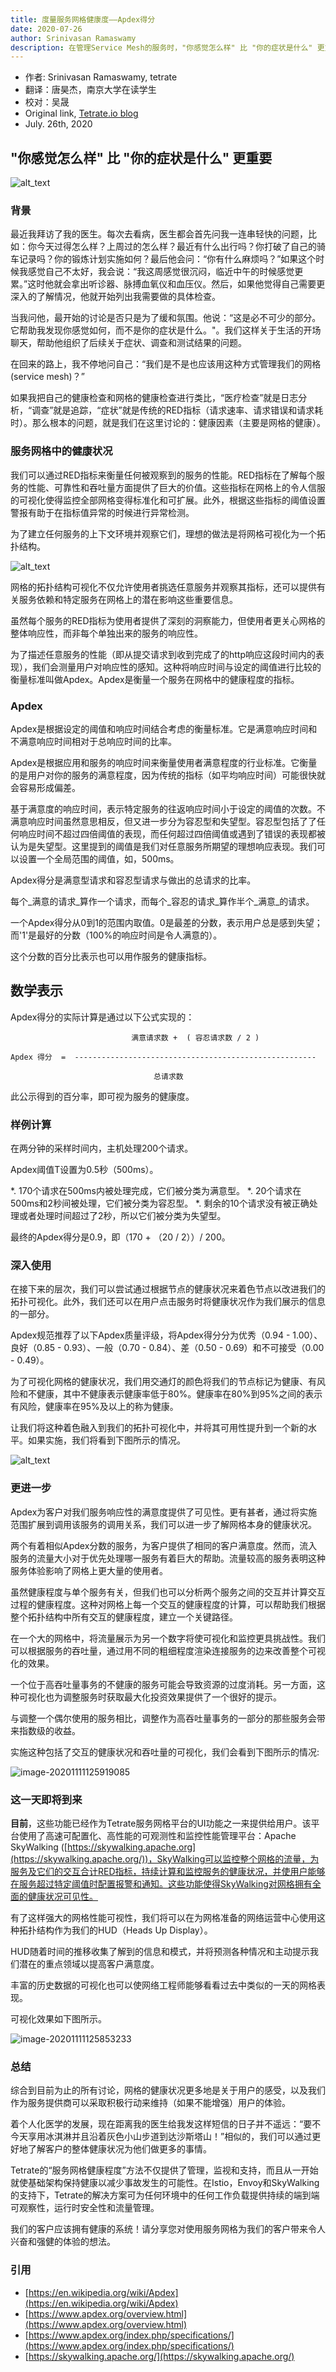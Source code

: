 ```yaml
---
title: 度量服务网格健康度——Apdex得分
date: 2020-07-26
author: Srinivasan Ramaswamy
description: 在管理Service Mesh的服务时，"你感觉怎么样" 比 "你的症状是什么" 更重要。Apdex帮助了解服务的健康状况。
---
```


- 作者: Srinivasan Ramaswamy, tetrate
- 翻译：唐昊杰，南京大学在读学生
- 校对：吴晟
- Original link, [Tetrate.io blog](https://www.tetrate.io/blog/the-apdex-score-for-measuring-service-mesh-health/)
- July. 26th, 2020

## "你感觉怎么样" 比 "你的症状是什么" 更重要

![alt_text](0081Kckwly1gkl5813wt9j33200tcb2b.jpg "Intro to Apdex")

### **背景**

最近我拜访了我的医生。每次去看病，医生都会首先问我一连串轻快的问题，比如：你今天过得怎么样？上周过的怎么样？最近有什么出行吗？你打破了自己的骑车记录吗？你的锻炼计划实施如何？最后他会问：“你有什么麻烦吗？”如果这个时候我感觉自己不太好，我会说：“我这周感觉很沉闷，临近中午的时候感觉更累。”这时他就会拿出听诊器、脉搏血氧仪和血压仪。然后，如果他觉得自己需要更深入的了解情况，他就开始列出我需要做的具体检查。

当我问他，最开始的讨论是否只是为了缓和氛围。他说：“这是必不可少的部分。它帮助我发现你感觉如何，而不是你的症状是什么。"。我们这样关于生活的开场聊天，帮助他组织了后续关于症状、调查和测试结果的问题。

在回来的路上，我不停地问自己：“我们是不是也应该用这种方式管理我们的网格(service mesh)？”

如果我把自己的健康检查和网格的健康检查进行类比，“医疗检查”就是日志分析，“调查”就是追踪，“症状”就是传统的RED指标（请求速率、请求错误和请求耗时）。那么根本的问题，就是我们在这里讨论的：健康因素（主要是网格的健康）。


### **服务网格中的健康状况**

我们可以通过RED指标来衡量任何被观察到的服务的性能。RED指标在了解每个服务的性能、可靠性和吞吐量方面提供了巨大的价值。这些指标在网格上的令人信服的可视化使得监控全部网格变得标准化和可扩展。此外，根据这些指标的阈值设置警报有助于在指标值异常的时候进行异常检测。

为了建立任何服务的上下文环境并观察它们，理想的做法是将网格可视化为一个拓扑结构。

![alt_text](0081Kckwly1gkl5821d3vj316z0u0hdt.jpg "Topology")

网格的拓扑结构可视化不仅允许使用者挑选任意服务并观察其指标，还可以提供有关服务依赖和特定服务在网格上的潜在影响这些重要信息。

虽然每个服务的RED指标为使用者提供了深刻的洞察能力，但使用者更关心网格的整体响应性，而非每个单独出来的服务的响应性。

为了描述任意服务的性能（即从提交请求到收到完成了的http响应这段时间内的表现），我们会测量用户对响应性的感知。这种将响应时间与设定的阈值进行比较的衡量标准叫做Apdex。Apdex是衡量一个服务在网格中的健康程度的指标。

### **Apdex**

Apdex是根据设定的阈值和响应时间结合考虑的衡量标准。它是满意响应时间和不满意响应时间相对于总响应时间的比率。

Apdex是根据应用和服务的响应时间来衡量使用者满意程度的行业标准。它衡量的是用户对你的服务的满意程度，因为传统的指标（如平均响应时间）可能很快就会容易形成偏差。

基于满意度的响应时间，表示特定服务的往返响应时间小于设定的阈值的次数。不满意响应时间虽然意思相反，但又进一步分为容忍型和失望型。容忍型包括了了任何响应时间不超过四倍阈值的表现，而任何超过四倍阈值或遇到了错误的表现都被认为是失望型。这里提到的阈值是我们对任意服务所期望的理想响应表现。我们可以设置一个全局范围的阈值，如，500ms。

Apdex得分是满意型请求和容忍型请求与做出的总请求的比率。

每个_满意的请求_算作一个请求，而每个_容忍的请求_算作半个_满意_的请求。

一个Apdex得分从0到1的范围内取值。0是最差的分数，表示用户总是感到失望；而'1'是最好的分数（100%的响应时间是令人满意的）。

这个分数的百分比表示也可以用作服务的健康指标。


## **数学表示**

Apdex得分的实际计算是通过以下公式实现的：

```
		                   满意请求数 +  ( 容忍请求数 / 2 )

Apdex 得分  =  ------------------------------------------------------

                                总请求数
```

此公示得到的百分率，即可视为服务的健康度。


### **样例计算**


在两分钟的采样时间内，主机处理200个请求。

Apdex阈值T设置为0.5秒（500ms）。

*.	170个请求在500ms内被处理完成，它们被分类为满意型。
*.	20个请求在500ms和2秒间被处理，它们被分类为容忍型。
*.	剩余的10个请求没有被正确处理或者处理时间超过了2秒，所以它们被分类为失望型。

最终的Apdex得分是0.9，即（170 + （20 / 2））/ 200。


### **深入使用**

在接下来的层次，我们可以尝试通过根据节点的健康状况来着色节点以改进我们的拓扑可视化。此外，我们还可以在用户点击服务时将健康状况作为我们展示的信息的一部分。

Apdex规范推荐了以下Apdex质量评级，将Apdex得分分为优秀（0.94 - 1.00）、良好（0.85 - 0.93）、一般（0.70 - 0.84）、差（0.50 - 0.69）和不可接受（0.00 - 0.49）。

为了可视化网格的健康状况，我们用交通灯的颜色将我们的节点标记为健康、有风险和不健康，其中不健康表示健康率低于80%。健康率在80%到95%之间的表示有风险，健康率在95%及以上的称为健康。

让我们将这种着色融入到我们的拓扑可视化中，并将其可用性提升到一个新的水平。如果实施，我们将看到下图所示的情况。

![alt_text](0081Kckwly1gkl58088b6j316z0u0kjl.jpg "Health For Services")

### **更进一步**

Apdex为客户对我们服务响应性的满意度提供了可见性。更有甚者，通过将实施范围扩展到调用该服务的调用关系，我们可以进一步了解网格本身的健康状况。

两个有着相似Apdex分数的服务，为客户提供了相同的客户满意度。然而，流入服务的流量大小对于优先处理哪一服务有着巨大的帮助。流量较高的服务表明这种服务体验影响了网格上更大量的使用者。

虽然健康程度与单个服务有关，但我们也可以分析两个服务之间的交互并计算交互过程的健康程度。这种对网格上每一个交互的健康程度的计算，可以帮助我们根据整个拓扑结构中所有交互的健康程度，建立一个关键路径。

在一个大的网格中，将流量展示为另一个数字将使可视化和监控更具挑战性。我们可以根据服务的吞吐量，通过用不同的粗细程度渲染连接服务的边来改善整个可视化的效果。

一个位于高吞吐量事务的不健康的服务可能会导致资源的过度消耗。另一方面，这种可视化也为调整服务时获取最大化投资效果提供了一个很好的提示。

与调整一个偶尔使用的服务相比，调整作为高吞吐量事务的一部分的那些服务会带来指数级的收益。

实施这种包括了交互的健康状况和吞吐量的可视化，我们会看到下图所示的情况:

![image-20201111125919085](0081Kckwly1gkl5alrth6j316z0u0kjl.jpg)

### **这一天即将到来**

**目前**，这些功能已经作为Tetrate服务网格平台的UI功能之一来提供给用户。该平台使用了高速可配置化、高性能的可观测性和监控性能管理平台：Apache SkyWalking ([https://skywalking.apache.org](https://skywalking.apache.org/))，SkyWalking可以监控整个网格的流量，为服务及它们的交互合计RED指标，持续计算和监控服务的健康状况，并使用户能够在服务超过特定阈值时配置报警和通知。这些功能使得SkyWalking对网格拥有全面的健康状况可见性。

有了这样强大的网格性能可视性，我们将可以在为网格准备的网络运营中心使用这种拓扑结构作为我们的HUD（Heads Up Display）。 

HUD随着时间的推移收集了解到的信息和模式，并将预测各种情况和主动提示我们潜在的重点领域以提高客户满意度。

丰富的历史数据的可视化也可以使网络工程师能够看看过去中类似的一天的网格表现。

可视化效果如下图所示。

![image-20201111125853233](0081Kckwly1gkl5a5be9tj316z0u0qv5.jpg)

### **总结**

综合到目前为止的所有讨论，网格的健康状况更多地是关于用户的感受，以及我们作为服务提供商可以采取积极行动来维持（如果不能增强）用户的体验。

着个人化医学的发展，现在距离我的医生给我发这样短信的日子并不遥远：“要不今天享用冰淇淋并且沿着灰色小山步道到达沙斯塔山！”相似的，我们可以通过更好地了解客户的整体健康状况为他们做更多的事情。

Tetrate的“服务网格健康程度”方法不仅提供了管理，监视和支持，而且从一开始就使基础架构保持健康以减少事故发生的可能性。在Istio，Envoy和SkyWalking的支持下，Tetrate的解决方案可为任何环境中的任何工作负载提供持续的端到端可观察性，运行时安全性和流量管理。

我们的客户应该拥有健康的系统！请分享您对使用服务网格为我们的客户带来令人兴奋和强健的体验的想法。

### **引用**

- [https://en.wikipedia.org/wiki/Apdex](https://en.wikipedia.org/wiki/Apdex)
- [https://www.apdex.org/overview.html](https://www.apdex.org/overview.html)
- [https://www.apdex.org/index.php/specifications/](https://www.apdex.org/index.php/specifications/)
- [https://skywalking.apache.org/](https://skywalking.apache.org/)